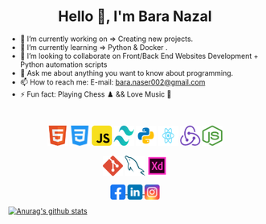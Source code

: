 <h1 align="center">Hello 👋, I'm Bara Nazal
</h1>

- 🔭 I’m currently working on => Creating new projects.
- 🌱 I’m currently learning => Python & Docker .
- 👯 I’m looking to collaborate on Front/Back End Websites Development + Python automation scripts
- 💬 Ask me about anything you want to know about programming.
- 📫 How to reach me: E-mail: bara.naser002@gmail.com
- ⚡ Fun fact: Playing Chess :chess_pawn: && Love Music :musical_note:
<br><br><br>
<p align="center">
  <img src="https://raw.githubusercontent.com/baranazal/baranazal/main/icons/html.svg" alt="html5" width="40" height="40"/>
  <img src="https://raw.githubusercontent.com/baranazal/baranazal/main/icons/css.svg" alt="css3" width="40" height="40"/> 
 <!-- <img src="https://raw.githubusercontent.com/baranazal/baranazal/main/icons/sass.svg" alt="sass" width="40" height="40"/> -->
  <img src="https://raw.githubusercontent.com/baranazal/baranazal/main/icons/javascript.svg" alt="javascript" width="40" height="40"/> 
 <!-- <img src="https://raw.githubusercontent.com/baranazal/baranazal/main/icons/bootstrap-5-1.svg" alt="sass" width="40" height="40"/> -->
 <img src="https://raw.githubusercontent.com/baranazal/baranazal/main/icons/tailwindcss.svg" alt="sass" width="40" height="40"/>
 <img src="https://raw.githubusercontent.com/baranazal/baranazal/main/icons/python.svg" alt="sass" width="40" height="40"/> 
  <img src="https://raw.githubusercontent.com/baranazal/baranazal/main/icons/reactjs.svg" alt="sass" width="40" height="40"/> 
 <img src="https://raw.githubusercontent.com/baranazal/baranazal/main/icons/redux.svg" alt="sass" width="40" height="40"/>
 <img src="https://raw.githubusercontent.com/baranazal/baranazal/main/icons/nodejs.svg" alt="sass" width="40" height="40"/> 
  <br><br>
  <img src="https://raw.githubusercontent.com/baranazal/baranazal/main/icons/git-icon.svg" alt="sass" width="40" height="40"/>
  <img src="https://raw.githubusercontent.com/baranazal/baranazal/main/icons/mysql.svg" alt="sass" width="40" height="40"/> 
  <img src="https://raw.githubusercontent.com/baranazal/baranazal/main/icons/adobe.svg" alt="adobexd" width="40" height="40"/> 
  

 <!-- <img src="https://raw.githubusercontent.com/baranazal/baranazal/main/icons/laravel.svg" alt="sass" width="40" height="40"/> 
  <img src="https://raw.githubusercontent.com/baranazal/baranazal/main/icons/heroku-4.svg" alt="sass" width="40" height="40"/> -->
 <!-- <img src="https://raw.githubusercontent.com/baranazal/baranazal/main/icons/adobe%20(1).svg" alt="adobeillustrator" width="40" height="40"/> 
</p> -->
<br>
<p align="center">
<a href="https://www.facebook.com/baranazal2002/" target="blank">
  <img align="center" src="https://raw.githubusercontent.com/baranazal/baranazal/main/icons/facebook.svg" alt="" height="30" width="30" />
</a>
<a href="https://linkedin.com/in/baranazal;" target="blank">
  <img align="center" src="https://raw.githubusercontent.com/baranazal/baranazal/main/icons/linkedin.svg" alt="" height="30" width="30" />
</a>
<a href="https://instagram.com/bara_nazal" target="blank">
  <img align="center" src="https://raw.githubusercontent.com/baranazal/baranazal/main/icons/instagram.svg" alt="" height="30" width="30" /></a>
</p>

[![Anurag's github stats](https://github-readme-stats.vercel.app/api?username=baranazal&show_icons=true)](https://github.com/anuraghazra/github-readme-stats)
